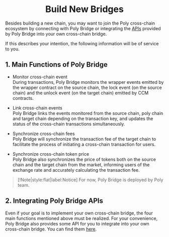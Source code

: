 <h1 align="center">Build New Bridges</h1>

Besides building a new chain, you may want to join the Poly cross-chain ecosystem by connecting with Poly Bridge or integrating the [APIs](bridge.md) provided by Poly Bridge into your own cross-chain bridge.

If this describes your intention, the following information will be of service to you. 

## 1. Main Functions of Poly Bridge

* Monitor cross-chain event  
During transactions, Poly Bridge monitors the wrapper events emitted by the wrapper contract on the source chain, the lock event (on the source chain) and the unlock event (on the target chain) emitted by CCM contracts.


* Link cross-chain events  
Poly Bridge links the events monitored from the source chain, poly chain and target chain depending on the transaction key, and updates the status of the cross-chain transactions simultaneously.


* Synchronize cross-chain fees  
Poly Bridge will synchronize the transaction fee of the target chain to facilitate the process of initiating a cross-chain transaction for users.


* Synchronize cross-chain token price  
Poly Bridge also synchronizes the price of tokens both on the source chain and the target chain from the market, informing users of the exchange rate and accurately calculating the transaction fee.

> [!Note|style:flat|label:Notice]
> For now, Poly Bridge is deployed by Poly team.

## 2. Integrating Poly Bridge APIs
Even if your goal is to implement your own cross-chain bridge, the four main functions mentioned above must be realized. For your convenience, Poly Bridge  also provides some API for you to integrate into your own cross-chain bridge.
You can find them [here](bridge.md).
